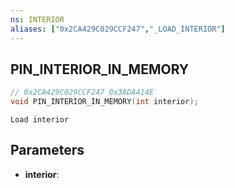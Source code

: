 ```yaml
---
ns: INTERIOR
aliases: ["0x2CA429C029CCF247","_LOAD_INTERIOR"]
---
```

## PIN_INTERIOR_IN_MEMORY

```c
// 0x2CA429C029CCF247 0x3ADA414E
void PIN_INTERIOR_IN_MEMORY(int interior);
```

```
Load interior  
```

## Parameters
* **interior**:


